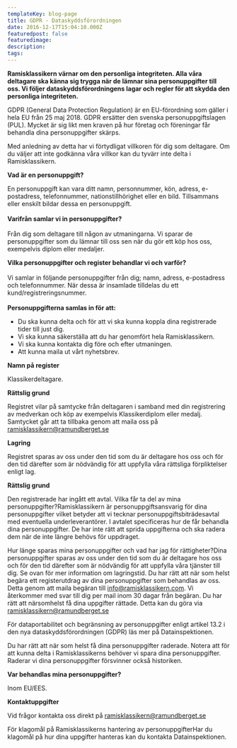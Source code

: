 ```yaml
---
templateKey: blog-page
title: GDPR - Dataskyddsförordningen
date: 2016-12-17T15:04:10.000Z
featuredpost: false
featuredimage: 
description: 
tags:
---
```



**Ramisklassikern värnar om den personliga integriteten. Alla våra deltagare ska känna sig trygga när de lämnar sina personuppgifter till oss. Vi följer dataskyddsförordningens lagar och regler för att skydda den personliga integriteten.**

GDPR (General Data Protection Regulation) är en EU-förordning som gäller i hela EU från 25 maj 2018. GDPR ersätter den svenska personuppgiftslagen (PUL). Mycket är sig likt men kraven på hur företag och föreningar får behandla dina personuppgifter skärps.

Med anledning av detta har vi förtydligat villkoren för dig som deltagare. Om du väljer att inte godkänna våra villkor kan du tyvärr inte delta i Ramisklassikern.

**Vad är en personuppgift?**

En personuppgift kan vara ditt namn, personnummer, kön, adress, e-postadress, telefonnummer, nationstillhörighet eller en bild. Tillsammans eller enskilt bildar dessa en personuppgift.<br><br>
**Varifrån samlar vi in personuppgifter?**<br><br>Från dig som deltagare till någon av utmaningarna. Vi sparar de personuppgifter som du lämnar till oss sen när du gör ett köp hos oss, exempelvis diplom eller medaljer.

**Vilka personuppgifter och register behandlar vi och varför?**<br><br>Vi samlar in följande personuppgifter från dig; namn, adress, e-postadress och telefonnummer. När dessa är insamlade tilldelas du ett kund/registreringsnummer.<br><br>
**Personuppgifterna samlas in för att:**

* Du ska kunna delta och för att vi ska kunna koppla dina registrerade tider till just dig.
* Vi ska kunna säkerställa att du har genomfört hela Ramisklassikern.
* Vi ska kunna kontakta dig före och efter utmaningen.
* Att kunna maila ut vårt nyhetsbrev.


**Namn på register**

Klassikerdeltagare.

**Rättslig grund**

Registret vilar på samtycke från deltagaren i samband med din registrering av medverkan och köp av exempelvis Klassikerdiplom eller medalj. Samtycket går att ta tillbaka genom att maila oss på ramisklassikern@ramundberget.se

**Lagring**

Registret sparas av oss under den tid som du är deltagare hos oss och för den tid därefter som är nödvändig för att uppfylla våra rättsliga förpliktelser enligt lag.

**Rättslig grund**

Den registrerade har ingått ett avtal.
Vilka får ta del av mina personuppgifter?Ramisklassikern är personuppgiftsansvarig för dina personuppgifter vilket betyder att vi tecknar personuppgiftsbiträdesavtal med eventuella underleverantörer. I avtalet specificeras hur de får behandla dina personuppgifter. De har inte rätt att sprida uppgifterna och ska radera dem när de inte längre behövs för uppdraget.

Hur länge sparas mina personuppgifter och vad har jag för rättigheter?Dina personuppgifter sparas av oss under den tid som du är deltagare hos oss och för den tid därefter som är nödvändig för att uppfylla våra tjänster till dig. Se ovan för mer information om lagringstid.
Du har rätt att när som helst begära ett registerutdrag av dina personuppgifter som behandlas av oss. Detta genom att maila begäran till info@ramisklassikern.com. Vi återkommer med svar till dig per mail inom 30 dagar från begäran. Du har rätt att närsomhelst få dina uppgifter rättade. Detta kan du göra via ramisklassikern@ramundberget.se

För dataportabilitet och begränsning av personuppgifter enligt artikel 13.2 i den nya dataskyddsförordningen (GDPR) läs mer på Datainspektionen.

Du har rätt att när som helst få dina personuppgifter raderade. Notera att för att kunna delta i Ramisklassikerns behöver vi spara dina personuppgifter. Raderar vi dina personuppgifter försvinner också historiken.

**Var behandlas mina personuppgifter?**

Inom EU/EES.

**Kontaktuppgifter**

Vid frågor kontakta oss direkt på ramisklassikern@ramundberget.se

För klagomål på Ramisklassikerns hantering av personuppgifterHar du klagomål på hur dina uppgifter hanteras kan du kontakta Datainspektionen.
